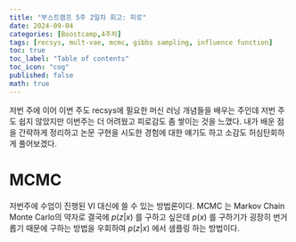 ```yaml
---
title: "부스트캠프 5주 2일차 회고: 피로"
date: 2024-09-04
categories: [Boostcamp,4주차]
tags: [recsys, mult-vae, mcmc, gibbs sampling, influence function]
toc: true
toc_label: "Table of contents"
toc_icon: "cog"
published: false
math: true
---
```


저번 주에 이어 이번 주도 recsys에 필요한 머신 러닝 개념들을 배우는 주인데 저번 주도 쉽지 않았지만 이번주는 더 어려웠고 피로감도 좀 쌓이는 것을 느꼈다.
내가 배운 점을 간략하게 정리하고 논문 구현을 시도한 경험에 대한 얘기도 하고 소감도 허심탄회하게 풀어보겠다.

# MCMC

저번주에 수업이 진행된 VI 대신에 쓸 수 있는 방법론이다. MCMC 는 Markov Chain Monte Carlo의 약자로 결국에 $p(z|x)$ 를 구하고 싶은데 $p(x)$ 를 구하기가 굉장히 번거롭기 때문에 구하는 방법을 우회하여
$p(z|x)$ 에서 샘플링 하는 방법이다.
 
